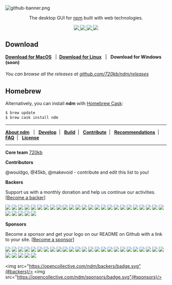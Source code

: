 ![github-banner.png](http://i.imgur.com/BDRLm0O.png)

<p align="center">
The desktop GUI for <a href="https://npmjs.com/" target="_blank">npm</a> built with web technologies.
</p>


<p align="center" style="text-align:center">
<a href="https://github.com/720kb/ndm/releases" target="_blank">
<img src="https://img.shields.io/github/release/720kb/ndm.svg"/>
</a>
<a href="https://720kb.github.io/ndm/" target="_blank">
<img src="https://img.shields.io/github/downloads/720kb/ndm/total.svg"/>
</a>
<a href="https://gitter.im/720kb/ndm" target="_blank">
<img src="https://img.shields.io/gitter/room/ndm/ndm.js.svg"/>
</a>
<img src="https://img.shields.io/travis/720kb/ndm.svg"/>
</p>

## Download
**[Download for MacOS](https://720kb.github.io/ndm#mac)**  &nbsp; | &nbsp;**[Download for Linux](https://720kb.github.io/ndm#linux)** &nbsp; | &nbsp; **Download for Windows (soon)**

###### You can browse all the releases at [github.com/720kb/ndm/releases](https://github.com/720kb/ndm/releases)



## Homebrew

Alternatively, you can install **ndm** with [Homebrew Cask](https://caskroom.github.io/):

```bash
$ brew update
$ brew cask install ndm
```
<hr>
<p align="">
<b><a href="https://github.com/720kb/ndm/blob/master/doc/ABOUT.md">About ndm</a></b> &nbsp; 
  |
  &nbsp; <b><a href="https://github.com/720kb/ndm/blob/master/doc/DEVELOP.md">Develop</a></b>&nbsp;  |
  &nbsp; <b><a href="https://github.com/720kb/ndm/blob/master/doc/BUILD.md">Build</a></b>&nbsp; 
  |
  &nbsp; <b><a href="https://github.com/720kb/ndm/blob/master/doc/CONTRIBUTE.md">Contribute</a></b>&nbsp; 
  |
  &nbsp; <b><a href="https://github.com/720kb/ndm/blob/master/doc/RECOMMENDATIONS.md">Recommendations</a></b>&nbsp; 
  |
  &nbsp; <b><a href="https://github.com/720kb/ndm/blob/master/doc/FAQ.md">FAQ</a></b>&nbsp; 
  |
  &nbsp; <b><a href="https://github.com/720kb/ndm/blob/master/LICENSE.md">License</a></b>
  </p>
<hr>

**Core team** 
[720kb](https://720kb.net) 

**Contributors** 

@wouldgo, @45kb, @makevoid - contribute and edit this list to you!

**Backers** 

Support us with a monthly donation and help us continue our activities. [[Become a backer](https://opencollective.com/ndm#backer)]

<a href="https://opencollective.com/ndm/backer/0/website" target="_blank"><img src="https://opencollective.com/ndm/backer/0/avatar.svg"></a>
<a href="https://opencollective.com/ndm/backer/1/website" target="_blank"><img src="https://opencollective.com/ndm/backer/1/avatar.svg"></a>
<a href="https://opencollective.com/ndm/backer/2/website" target="_blank"><img src="https://opencollective.com/ndm/backer/2/avatar.svg"></a>
<a href="https://opencollective.com/ndm/backer/3/website" target="_blank"><img src="https://opencollective.com/ndm/backer/3/avatar.svg"></a>
<a href="https://opencollective.com/ndm/backer/4/website" target="_blank"><img src="https://opencollective.com/ndm/backer/4/avatar.svg"></a>
<a href="https://opencollective.com/ndm/backer/5/website" target="_blank"><img src="https://opencollective.com/ndm/backer/5/avatar.svg"></a>
<a href="https://opencollective.com/ndm/backer/6/website" target="_blank"><img src="https://opencollective.com/ndm/backer/6/avatar.svg"></a>
<a href="https://opencollective.com/ndm/backer/7/website" target="_blank"><img src="https://opencollective.com/ndm/backer/7/avatar.svg"></a>
<a href="https://opencollective.com/ndm/backer/8/website" target="_blank"><img src="https://opencollective.com/ndm/backer/8/avatar.svg"></a>
<a href="https://opencollective.com/ndm/backer/9/website" target="_blank"><img src="https://opencollective.com/ndm/backer/9/avatar.svg"></a>
<a href="https://opencollective.com/ndm/backer/10/website" target="_blank"><img src="https://opencollective.com/ndm/backer/10/avatar.svg"></a>
<a href="https://opencollective.com/ndm/backer/11/website" target="_blank"><img src="https://opencollective.com/ndm/backer/11/avatar.svg"></a>
<a href="https://opencollective.com/ndm/backer/12/website" target="_blank"><img src="https://opencollective.com/ndm/backer/12/avatar.svg"></a>
<a href="https://opencollective.com/ndm/backer/13/website" target="_blank"><img src="https://opencollective.com/ndm/backer/13/avatar.svg"></a>
<a href="https://opencollective.com/ndm/backer/14/website" target="_blank"><img src="https://opencollective.com/ndm/backer/14/avatar.svg"></a>
<a href="https://opencollective.com/ndm/backer/15/website" target="_blank"><img src="https://opencollective.com/ndm/backer/15/avatar.svg"></a>
<a href="https://opencollective.com/ndm/backer/16/website" target="_blank"><img src="https://opencollective.com/ndm/backer/16/avatar.svg"></a>
<a href="https://opencollective.com/ndm/backer/17/website" target="_blank"><img src="https://opencollective.com/ndm/backer/17/avatar.svg"></a>
<a href="https://opencollective.com/ndm/backer/18/website" target="_blank"><img src="https://opencollective.com/ndm/backer/18/avatar.svg"></a>
<a href="https://opencollective.com/ndm/backer/19/website" target="_blank"><img src="https://opencollective.com/ndm/backer/19/avatar.svg"></a>
<a href="https://opencollective.com/ndm/backer/20/website" target="_blank"><img src="https://opencollective.com/ndm/backer/20/avatar.svg"></a>
<a href="https://opencollective.com/ndm/backer/21/website" target="_blank"><img src="https://opencollective.com/ndm/backer/21/avatar.svg"></a>
<a href="https://opencollective.com/ndm/backer/22/website" target="_blank"><img src="https://opencollective.com/ndm/backer/22/avatar.svg"></a>
<a href="https://opencollective.com/ndm/backer/23/website" target="_blank"><img src="https://opencollective.com/ndm/backer/23/avatar.svg"></a>
<a href="https://opencollective.com/ndm/backer/24/website" target="_blank"><img src="https://opencollective.com/ndm/backer/24/avatar.svg"></a>
<a href="https://opencollective.com/ndm/backer/25/website" target="_blank"><img src="https://opencollective.com/ndm/backer/25/avatar.svg"></a>
<a href="https://opencollective.com/ndm/backer/26/website" target="_blank"><img src="https://opencollective.com/ndm/backer/26/avatar.svg"></a>
<a href="https://opencollective.com/ndm/backer/27/website" target="_blank"><img src="https://opencollective.com/ndm/backer/27/avatar.svg"></a>
<a href="https://opencollective.com/ndm/backer/28/website" target="_blank"><img src="https://opencollective.com/ndm/backer/28/avatar.svg"></a>
<a href="https://opencollective.com/ndm/backer/29/website" target="_blank"><img src="https://opencollective.com/ndm/backer/29/avatar.svg"></a>

**Sponsors** 

Become a sponsor and get your logo on our README on Github with a link to your site. [[Become a sponsor](https://opencollective.com/ndm#sponsor)]

<a href="https://opencollective.com/ndm/sponsor/0/website" target="_blank"><img src="https://opencollective.com/ndm/sponsor/0/avatar.svg"></a>
<a href="https://opencollective.com/ndm/sponsor/1/website" target="_blank"><img src="https://opencollective.com/ndm/sponsor/1/avatar.svg"></a>
<a href="https://opencollective.com/ndm/sponsor/2/website" target="_blank"><img src="https://opencollective.com/ndm/sponsor/2/avatar.svg"></a>
<a href="https://opencollective.com/ndm/sponsor/3/website" target="_blank"><img src="https://opencollective.com/ndm/sponsor/3/avatar.svg"></a>
<a href="https://opencollective.com/ndm/sponsor/4/website" target="_blank"><img src="https://opencollective.com/ndm/sponsor/4/avatar.svg"></a>
<a href="https://opencollective.com/ndm/sponsor/5/website" target="_blank"><img src="https://opencollective.com/ndm/sponsor/5/avatar.svg"></a>
<a href="https://opencollective.com/ndm/sponsor/6/website" target="_blank"><img src="https://opencollective.com/ndm/sponsor/6/avatar.svg"></a>
<a href="https://opencollective.com/ndm/sponsor/7/website" target="_blank"><img src="https://opencollective.com/ndm/sponsor/7/avatar.svg"></a>
<a href="https://opencollective.com/ndm/sponsor/8/website" target="_blank"><img src="https://opencollective.com/ndm/sponsor/8/avatar.svg"></a>
<a href="https://opencollective.com/ndm/sponsor/9/website" target="_blank"><img src="https://opencollective.com/ndm/sponsor/9/avatar.svg"></a>
<a href="https://opencollective.com/ndm/sponsor/10/website" target="_blank"><img src="https://opencollective.com/ndm/sponsor/10/avatar.svg"></a>
<a href="https://opencollective.com/ndm/sponsor/11/website" target="_blank"><img src="https://opencollective.com/ndm/sponsor/11/avatar.svg"></a>
<a href="https://opencollective.com/ndm/sponsor/12/website" target="_blank"><img src="https://opencollective.com/ndm/sponsor/12/avatar.svg"></a>
<a href="https://opencollective.com/ndm/sponsor/13/website" target="_blank"><img src="https://opencollective.com/ndm/sponsor/13/avatar.svg"></a>
<a href="https://opencollective.com/ndm/sponsor/14/website" target="_blank"><img src="https://opencollective.com/ndm/sponsor/14/avatar.svg"></a>
<a href="https://opencollective.com/ndm/sponsor/15/website" target="_blank"><img src="https://opencollective.com/ndm/sponsor/15/avatar.svg"></a>
<a href="https://opencollective.com/ndm/sponsor/16/website" target="_blank"><img src="https://opencollective.com/ndm/sponsor/16/avatar.svg"></a>
<a href="https://opencollective.com/ndm/sponsor/17/website" target="_blank"><img src="https://opencollective.com/ndm/sponsor/17/avatar.svg"></a>
<a href="https://opencollective.com/ndm/sponsor/18/website" target="_blank"><img src="https://opencollective.com/ndm/sponsor/18/avatar.svg"></a>
<a href="https://opencollective.com/ndm/sponsor/19/website" target="_blank"><img src="https://opencollective.com/ndm/sponsor/19/avatar.svg"></a>
<a href="https://opencollective.com/ndm/sponsor/20/website" target="_blank"><img src="https://opencollective.com/ndm/sponsor/20/avatar.svg"></a>
<a href="https://opencollective.com/ndm/sponsor/21/website" target="_blank"><img src="https://opencollective.com/ndm/sponsor/21/avatar.svg"></a>
<a href="https://opencollective.com/ndm/sponsor/22/website" target="_blank"><img src="https://opencollective.com/ndm/sponsor/22/avatar.svg"></a>
<a href="https://opencollective.com/ndm/sponsor/23/website" target="_blank"><img src="https://opencollective.com/ndm/sponsor/23/avatar.svg"></a>
<a href="https://opencollective.com/ndm/sponsor/24/website" target="_blank"><img src="https://opencollective.com/ndm/sponsor/24/avatar.svg"></a>
<a href="https://opencollective.com/ndm/sponsor/25/website" target="_blank"><img src="https://opencollective.com/ndm/sponsor/25/avatar.svg"></a>
<a href="https://opencollective.com/ndm/sponsor/26/website" target="_blank"><img src="https://opencollective.com/ndm/sponsor/26/avatar.svg"></a>
<a href="https://opencollective.com/ndm/sponsor/27/website" target="_blank"><img src="https://opencollective.com/ndm/sponsor/27/avatar.svg"></a>
<a href="https://opencollective.com/ndm/sponsor/28/website" target="_blank"><img src="https://opencollective.com/ndm/sponsor/28/avatar.svg"></a>
<a href="https://opencollective.com/ndm/sponsor/29/website" target="_blank"><img src="https://opencollective.com/ndm/sponsor/29/avatar.svg"></a>

  
<img src="https://opencollective.com/ndm/backers/badge.svg"(#backers)/> 
<img src="https://opencollective.com/ndm/sponsors/badge.svg"(#sponsors)/> 
